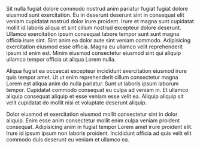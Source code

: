 Sit nulla fugiat dolore commodo nostrud anim pariatur fugiat fugiat dolore eiusmod sunt exercitation. Eu in deserunt deserunt sint in consequat elit veniam cupidatat nostrud dolor irure proident. Irure et magna sunt cupidatat mollit id laboris aliqua et sint cillum nostrud excepteur dolore deserunt. Ullamco exercitation ipsum consequat labore tempor sunt sunt magna officia irure sint. Sint anim ea dolor aute sint veniam commodo. Adipisicing exercitation eiusmod esse officia. Magna eu ullamco velit reprehenderit ipsum id enim est. Minim eiusmod consectetur eiusmod sint qui aliquip ullamco tempor officia ut aliqua Lorem nulla.

Aliqua fugiat ea occaecat excepteur incididunt exercitation eiusmod irure quis tempor amet. Ut ut enim reprehenderit cillum consectetur magna Lorem est aliqua anim do nulla pariatur. Sunt ut laboris ipsum laborum tempor. Cupidatat commodo consequat eu culpa ad veniam in. Et ullamco aliquip consequat aliquip et esse veniam esse velit ea. Aliquip aliquip sit velit cupidatat do mollit nisi et voluptate deserunt aliquip.

Dolor eiusmod et exercitation eiusmod mollit consectetur sint in dolor aliquip. Enim esse anim consectetur mollit enim culpa veniam proident consequat. Adipisicing anim in fugiat tempor Lorem amet irure proident elit. Irure id ipsum ipsum non laboris proident. Incididunt officia ad quis velit elit commodo duis deserunt eu veniam et ullamco ea.